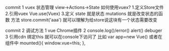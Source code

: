 commit 1
vuex 状态管理
view->Actions->State
如何使用vuex?
1.定义Store文件
2.引用vuex
Vue.use(Vuex)
3.定义
state 就是状态
mutations 就是改变状态的函数 方法
store.commit('aaa') 就可以理解为给store说这块有一个状态需要改变

commit 2
调试方法
1 vue Chrome插件
2 console.log()/error() alert() debuger
3 引用cdn 绑定this 就可以在console下访问了
比如 var app=new Vue()
或者在组件中
  mounted(){
    window.vue=this;
  },
